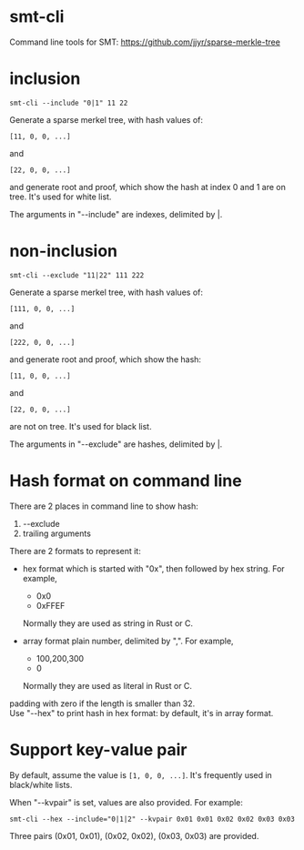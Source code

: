 # smt-cli
Command line tools for SMT: https://github.com/jjyr/sparse-merkle-tree

# inclusion
```text
smt-cli --include "0|1" 11 22
```
Generate a sparse merkel tree, with hash values of:
```text
[11, 0, 0, ...]
```
and 
```text
[22, 0, 0, ...]
```
and generate root and proof, which show the hash at index 0 and 1 are on tree.
It's used for white list.

The arguments in "--include" are indexes, delimited by |.
# non-inclusion
```text
smt-cli --exclude "11|22" 111 222
```
Generate a sparse merkel tree, with hash values of:
```text
[111, 0, 0, ...]
```
and
```text
[222, 0, 0, ...]
```
and generate root and proof, which show the hash:
```text
[11, 0, 0, ...]
```
and 
```text
[22, 0, 0, ...]
```
are not on tree. It's used for black list.

The arguments in "--exclude" are hashes, delimited by |.

# Hash format on command line
There are 2 places in command line to show hash:
1. --exclude
2. trailing arguments

There are 2 formats to represent it:
* hex format
  which is started with "0x", then followed by hex string. For example, 
   * 0x0
   * 0xFFEF
  
  Normally they are used as string in Rust or C.
     
* array format
  plain number, delimited by ",". For example, 
   * 100,200,300
   * 0
  
  Normally they are used as literal in Rust or C.
     
padding with zero if the length is smaller than 32.  
Use "--hex" to print hash in hex format: by default, it's in array format.

# Support key-value pair
By default, assume the value is ```[1, 0, 0, ...]```. It's frequently used in black/white lists.

When "--kvpair" is set, values are also provided. For example:
```text
smt-cli --hex --include="0|1|2" --kvpair 0x01 0x01 0x02 0x02 0x03 0x03
```
Three pairs (0x01, 0x01), (0x02, 0x02), (0x03, 0x03) are provided.
